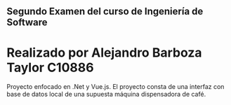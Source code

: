 ## Segundo Examen del curso de Ingeniería de Software
# Realizado por Alejandro Barboza Taylor C10886

Proyecto enfocado en .Net y Vue.js. El proyecto consta de una interfaz con base de datos local de una supuesta máquina dispensadora de café.
